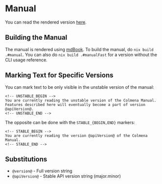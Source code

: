 # Manual

You can read the rendered version [here](https://zhaofengli.github.io/colmena).

## Building the Manual

The manual is rendered using [mdBook](https://github.com/rust-lang/mdBook).
To build the manual, do `nix build .#manual`.
You can also do `nix build .#manualFast` for a version without the CLI usage reference.

## Marking Text for Specific Versions

You can mark text to be only visible in the unstable version of the manual:

```
<!-- UNSTABLE_BEGIN -->
You are currently reading the unstable version of the Colmena Manual.
Features described here will eventually become a part of version @apiVersion@.
<!-- UNSTABLE_END -->
```

The opposite can be done with the `STABLE_{BEGIN,END}` markers:

```
<!-- STABLE_BEGIN -->
You are currently reading the version @apiVersion@ of the Colmena Manual.
<!-- STABLE_END -->
```

## Substitutions

- `@version@` - Full version string
- `@apiVersion@` - Stable API version string (major.minor)
